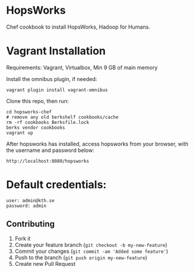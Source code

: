 HopsWorks
==================

Chef cookbook to install HopsWorks, Hadoop for Humans.


Vagrant Installation
==================

Requirements: Vagrant, Virtualbox, Min 9 GB of main memory

Install the omnibus plugin, if needed:
````
vagrant plugin install vagrant-omnibus
````


Clone this repo, then run:
````
cd hopsworks-chef
# remove any old berkshelf cookbooks/cache
rm -rf cookbooks Berksfile.lock
berks vendor cookbooks
vagrant up
````

After hopsworks has installed, access hopsworks from your browser, with the username and password below:
````
http://localhost:8080/hopsworks
````
# Default credentials:
````
user: admin@kth.se
password: admin
````


## Contributing

1. Fork it
2. Create your feature branch (`git checkout -b my-new-feature`)
3. Commit your changes (`git commit -am 'Added some feature'`)
4. Push to the branch (`git push origin my-new-feature`)
5. Create new Pull Request
